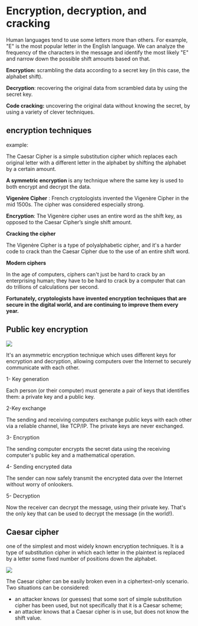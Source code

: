 # Encryption, decryption, and cracking

Human languages tend to use some letters more than others. For example, "E" is the most popular letter in the English language. We can analyze the frequency of the characters in the message and identify the most likely "E" and narrow down the possible shift amounts based on that.


**Encryption:** scrambling the data according to a secret key (in this case, the alphabet shift).

**Decryption**: recovering the original data from scrambled data by using the secret key.

**Code cracking:** uncovering the original data without knowing the secret, by using a variety of clever techniques.


## encryption techniques 

example: 

The Caesar Cipher is a simple substitution cipher which replaces each original letter with a different letter in the alphabet by shifting the alphabet by a certain amount.

**A symmetric encryption** is any technique where the same key is used to both encrypt and decrypt the data. 


**Vigenère Cipher** : French cryptologists invented the Vigenère Cipher in the mid 1500s. The cipher was considered especially strong.

**Encryption**:
The Vigenère cipher uses an entire word as the shift key, as opposed to the Caesar Cipher’s single shift amount.

**Cracking the cipher**

The Vigenère Cipher is a type of polyalphabetic cipher, and it's a harder code to crack than the Caesar Cipher due to the use of an entire shift word.



**Modern ciphers**

In the age of computers, ciphers can't just be hard to crack by an enterprising human; they have to be hard to crack by a computer that can do trillions of calculations per second.

**Fortunately, cryptologists have invented encryption techniques that are secure in the digital world, and are continuing to improve them every year.**



## Public key encryption


![](https://cdn.kastatic.org/ka-perseus-images/850bd82076969173551d38dbe09fe9bcc2249bc4.svg)

 It's an asymmetric encryption technique which uses different keys for encryption and decryption, allowing computers over the Internet to securely communicate with each other.

 1- Key generation

Each person (or their computer) must generate a pair of keys that identifies them: a private key and a public key.

2-Key exchange

The sending and receiving computers exchange public keys with each other via a reliable channel, like TCP/IP. The private keys are never exchanged.

3- Encryption

The sending computer encrypts the secret data using the receiving computer's public key and a mathematical operation.


4- Sending encrypted data

The sender can now safely transmit the encrypted data over the Internet without worry of onlookers.

5- Decryption

Now the receiver can decrypt the message, using their private key. That's the only key that can be used to decrypt the message (in the world!).



## Caesar cipher

one of the simplest and most widely known encryption techniques. It is a type of substitution cipher in which each letter in the plaintext is replaced by a letter some fixed number of positions down the alphabet.


![](https://upload.wikimedia.org/wikipedia/commons/thumb/4/4a/Caesar_cipher_left_shift_of_3.svg/1920px-Caesar_cipher_left_shift_of_3.svg.png)

The Caesar cipher can be easily broken even in a ciphertext-only scenario. Two situations can be considered:

+ an attacker knows (or guesses) that some sort of simple substitution cipher has been used, but not specifically that it is a Caesar scheme;
+ an attacker knows that a Caesar cipher is in use, but does not know the shift value.
